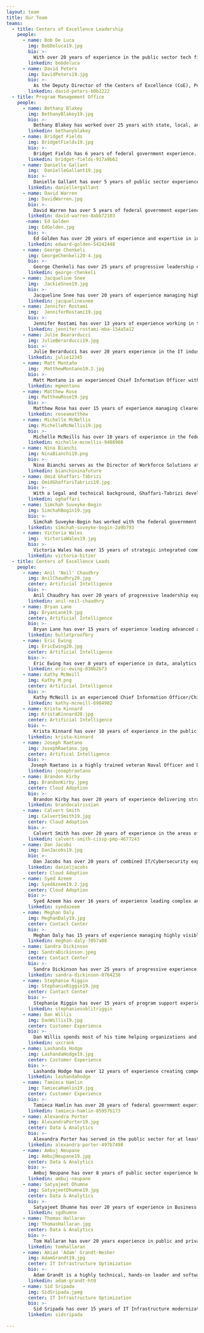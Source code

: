 ```yaml
---
layout: team
title: Our Team
teams:
  - title: Centers of Excellence Leadership
    people:
      - name: Bob De Luca
        img: BobDeluca19.jpg 
        bio: >-
          With over 20 years of experience in the public sector tech field, Bob DeLuca has a strong blend of leadership and technical expertise in planning and executing enterprise-wide solutions. As the Executive Director of the Centers of Excellence (CoE), DeLuca is proud to be leading a team of talented individuals from both the public and private sector, to drive enterprise transformation at the agency level across the federal government. Prior to GSA, DeLuca served as the Chief Information Officer at the Overseas Private Investment Corporation, where he led transformational change across the Corporation. Results Included transparency in the financial product lifecycle, streamlined business processing, and increased workforce mobility. Additionally, he is a Major in the 175th Cyberspace Operations Squadron, in the Maryland Air National Guard.
        linkedin: bobdeluca
      - name: David Peters
        img: DavidPeters19.jpg 
        bio: >-
          As the Deputy Director of the Centers of Excellence (CoE), Peters manages stakeholder engagement with the highest level of federal leadership communicating the value of the CoE and identifying new opportunities for collaboration with customer agencies to modernize IT and customer experiences. Previously, Peters led the Customer Experience and Contact Center CoE as well as the first CoE engagement with the U.S. Department of Agriculture.  Most notably, Peters led the identification and implementation of IT Modernization Best Practices which produced increased cloud adoption, reduced data center footprint, and established initial data analytics and customer experience management capabilities. With the 2015 GSA Administrator’s Award and 2014 Federal 100 Award, Peters has been repeatedly recognized for his contributions to Digital Government Strategy implementation and IT acquisition across the federal government. 
        linkedin: david-peters-b0b2222
  - title: Program Management Office
    people:
      - name: Bethany Blakey
        img: BethanyBlakey19.jpg
        bio: >-
          Bethany Blakey has worked over 25 years with state, local, and federal governments, instituting intrapreneurial practices with leaders and surge teams to modernize management, improve programs and services, and transform government programs. Blakey leads the human aspect of modernization by leveraging her unique talent model that helps employees, managers, and leaders maximize their best role in driving transformation. Blakey’s multi-faceted service catalog includes evidence-based capability-building and culture-shifting interventions. From Governing Magazine’s Best Practices list during her local government days to the Harvard Ash Center Top 25 Innovations in Government list during her federal government days, Blakey is recognized for creative problem-solving that engages the talents and motivations of citizens and its supporting workforce.
        linkedin: bethanyblakey
      - name: Bridget Fields
        img: BridgetFields19.jpg
        bio: >-
          Bridget Fields has 6 years of federal government experience.  As the CoE Acquisitions Lead, Fields serves as a project manager to manage relationships with government stakeholders and contractor teams, find flexibility within contractual terms to provide project teams the ability to achieve their actual objectives, and work on contractual modifications when changes are necessary. In addition, Fields has served as the Administrative Assistant to the Director of Acquisitions while also serving as the project manager responsible for managing the entirety of the organization's SaaS licenses and purchase card (ie, Government credit card) procurements for software. Fields was the recipient of the Special Act Award in 2018.  
        linkedin: bridget-fields-917a9b62
      - name: Danielle Gallant
        img:  DanielleGallant19.jpg
        bio: >-
          Danielle Gallant has over 5 years of public sector experience supporting high visibility, government-wide programs. At the CoE, Gallant serves as a User Experience and Content Designer. Gallant manages the CoE website, supports UX strategy for other digital products, and supports digital communication initiatives.  Gallant engages with CoE experts and stakeholders to produce content and design that is innovative and meaningful. 
        linkedin: daniellergallant
      - name: David Warren
        img: DavidWarren.jpg
        bio: >-
          David Warren has over 5 years of federal government experience. As the CoE Agreement Lead, Warren coordinates with partner agencies as well as GSA stakeholder groups to move agreements through GSA Interagency Agreement review processes. Warren also serves as the business operations lead for CoE finances and is responsible for budget projections, billing, and project cost tracking. Warren previously served on 18F’s business operations team where he supported management of the Federalist program and conducted financial analysis across several 18F programs.
        linkedin: david-warren-8abb72103
       -name: Ed Golden
        img: EdGolden.jpg
        bio: >-
          Ed Golden has over 20 years of experience and expertise in information technology (IT) consulting, program and project management, and government operations.  In his current role as an Innovation Specialist and Site Lead at the CoE, Ed leads engagements bringing together Federal Agency and Industry partners to accelerate IT modernization.  Prior to joining CoE, Ed served as a Senior Manager with Deloitte Consulting LLP, where he led projects at the FDA’s Center for Drug Evaluation and Research (CDER) to implement, expand and operate components of CDER’s Informatics Platform for human drug review.  Before joining Deloitte, Ed spent 17 years at the U.S Department of Energy, where he served as a Program Manager for the Office of Corporate Information Systems.  
        linkedin: edward-golden-54242448      
      - name: George Chenkeli
        img: GeorgeChenkeli20-4.jpg
        bio: >-
          George Chenkeli has over 25 years of progressive leadership experience in IT delivery, operations, and program management in private and public sectors. Additionally, Chenkeli has served as an Agile Coach at various agencies and currently serves as a member of the GAO Agile Experts Group. Currently, as the CoE Site Lead at the U.S. Department of Housing and Urban Development (HUD), Chenkeli is responsible for the executive stakeholder engagement and leads a cross-functional team of digital transformation specialists with expertise in human centered design, data analytics, cloud architecture, inter-agency agreements and procurement of multi-year contracts valued over $200M. 
        linkedin: george-chenkeli
      - name: Jacqueline Snee
        img:  JackieSnee19.jpg
        bio: >-
          Jacqueline Snee has over 20 years of experience managing high level priorities inside and outside of government. Currently, Snee splits her time between working with the HUD site lead, CoE directors and HUD Stakeholders to identify, prioritize, plan, and implement HUD IT modernization initiatives and assisting with CoE program priorities. Previously, Snee was the Acting Chief of Staff with GSA’s Technology Transformation Service (TTS). Responsibilities included: working with stakeholders from across GSA to organize and execute key strategic priorities, partnerships, and initiatives for TTS.
        linkedin: jacquelinesnee
      - name: Jennifer Rostami
        img:  JenniferRostami19.jpg
        bio: >-
          Jennifer Rostami has over 13 years of experience working in the public and private sector with a background in finance and a specialization in transformation. Leading our agency partnerships, Rostami has experience in project leadership, strategy creation, contracting, team leadership, and budgeting. She has worked with federal agencies to modernize in the areas of Cloud Adoption, Customer Experience, and Data Analytics. Rostami helps create organizational alignment for buy-in and change through stakeholder management, financial planning, and communication. Rostami is also responsible for business development, and centralizes efforts to balance staffing to meet customer/engagement demand.
        linkedin: jennifer-rostami-mba-154a5a12
      - name: Julie Beararducci
        img: JulieBerarducci19.jpg
        bio: >-
          Julie Berarducci has over 20 years experience in the IT industry supporting public and private organizations. Leveraging her technical background, Berarducci works with senior IT leaders to build strategies and manage implementations. Berarducci joined the CoE in its beginning stages and is focused on programmatic maturation of the organization, ensuring the internal operations are defined and effective. Berarducci helps build the partnerships between agencies and the CoE, leading to modernization initiatives that ultimately improve the customer experience. 
        linkedin: julie12345
      - name: Matt Montaño
        img:  MatthewMontano19.2.jpg
        bio: >-
          Matt Montano is an experienced Chief Information Officer with 20 years of experience providing technical services and solutions, improving services through innovation and leading diverse teams through change. At the CoE, Montano works with Agency Secretaries, executives and staff to kick start modernization, introduce modern problem-solving methods and establish a culture of continuous improvement. Montano has overseen $30M in infrastructure, cybersecurity modernization improvements at HUD and OPM.
        linkedin: mgmontano
      - name: Matthew Rose
        img: MatthewRose19.jpg
        bio: >-
          Matthew Rose has over 15 years of experience managing cleared federal government enterprise programs. Rose has led the creation and execution of agency strategies, planning, and policy efforts for US and partnered organizations. Previously, Rose was a Senior Analyst and Mission Manager in the Department of Defense’s (DoD) Defense Intelligence Agency (DIA). He also served as a senior advisor on the Secretary of Defense’s Protecting Critical Technology Task Force, where he advised DoD-wide acquisition, protection, and other policy changes for the Deputy Secretary and Vice Chairman of the Joint Chiefs of Staff. Rose is also a Reserve Army Officer where he serves as an Innovation Officer for the 75th Innovation Command/Army Futures Command.
        linkedin: roseamatthew
      - name: Michelle McNellis
        img: MichelleMcNellis19.jpg
        bio: >-
          Michelle McNeills has over 10 years of experience in the federal government. As the CoE Acquisition Lead, McNellis ensures that CoE procurement packages are compliant with Federal Acquisition Regulations and innovative in their acquisition approach. Prior to joining CoE, McNellis served as the Director of Acquisitions at TTS Solutions. McNellis led the very first procurements awarded by TTS and 18F including the TTS Bug Bounty program. McNellis has also served as an acquisition subject matter expert for GSA’s Public Buildings Service in GSA and the U.S. Coast Guard. 
        linkedin: michelle-mcnellis-9488908
      - name: Nina Bianchi
        img: NinaBianchi19.png
        bio: >-
          Nina Bianchi serves as the Director of Workforce Solutions at the Centers of Excellence, building teams and creating a community of more effective problem-solvers to drive modern organizations where great people want to work. To foster a 21st-century organizational culture of creative problem-solving and innovation operations for the future of work, Bianchi builds partnerships across siloed business units to enable holistic digital transformation and leads strategic operational innovation to inspire and cross-train diverse teams.
        linkedin: bianchininafuture
      - name: Omid Ghaffari-Tabrizi
        img: OmidGhaffariTabrizi19.jpg
        bio: >-
          With a legal and technical background, Ghaffari-Tabrizi develops and institutes innovative procurement solutions to provide rapid results for agency partners who need to modernize their IT-related workforce, systems, and processes. Ghaffari-Tabrizi serves as the primary Acquisition project manager with the CoE and assists in the development of procurement packages for all CoE agency partners and internal needs.
        linkedin: oghaffari
      - name: Simchah Suveyke-Bogin
        img: SimchahBogin19.jpg
        bio: >-
          Simchah Suveyke-Bogin has worked with the federal government for over 10 years. Suveyke-Bogin leads the Customer Experience and Contact Center CoE teams as well as the CoE engagement with the U.S. Department of Agriculture. Suveyke-Bogin helps government agencies adopt user centered practices, innovative technology solutions, and change management approaches to improve government services to the public. Suveyke-Bogin is also responsible for managing GSA’s Customer Experience Community of Practice, a community of over 800 across federal, state, and local government employees working to develop social capital amongst agencies, nurture new learning, stimulate innovation, and share knowledge. 
        linkedin: simchah-suveyke-bogin-2a9b793
      - name: Victoria Wales
        img:  VictoriaWales19.jpg
        bio: >-
          Victoria Wales has over 15 years of strategic integrated communications and public affairs experience, 8 with the General Services Administration. At the CoE, Wales oversees the brand strategy, digital communications, storytelling, and outreach coordination with customer agencies. Wales has extensive content strategy, social media strategy, and employee engagement experience. Wales is multilingual, and has supported public service products in partnership with over 25 federal agencies to reach and engage underserved communities.
        linkedin: victoria-bitzer
  - title: Centers of Excellence Leads
    people:
      - name: Anil 'Neil' Chaudhry
        img: AnilChaudhry20.jpg
        center: Artificial Intelligence
        bio: >-
          Anil Chaudhry has over 20 years of progressive leadership experience in technology delivery, operations, and program management in the defense, intelligence, and national security sectors. At the Artificial Intelligence CoE, Chaudhry advises federal agencies on establishing mature data governance and management practices, developing innovative approaches for leveraging data as a strategic asset, and laying the foundation for advancing data discovery, access, and use through artificial intelligence and machine learning. Prior to joining the CoE, Chaudhry served in critical leadership positions within US Customs and Border Protection and as a Presidential Management Fellow (PMF) at the Defense Business Transformation Agency. Chaudhry served as an enlisted soldier in the U.S. Army Chemical Corps and as a commissioned officer in the U.S. Army Transportation Corps. Chaudhry was one of three DHS employees selected to attend the National War College in 2016 as part of the DHS Senior Succession Management Program.
        linkedin: anil-neil-chaudhry
      - name: Bryan Lane
        img: BryanLane19.jpg  
        center: Artificial Intelligence
        bio: >-
          Bryan Lane has over 15 years of experience leading advanced analytics and technology initiatives. As a leader within the Data and Analytics CoE and co-creator of the Artificial Intelligence CoE, Lane advises federal agencies on establishing mature data governance and management practices, developing innovative approaches for leveraging data as a strategic asset, and laying the foundation for advancing data discovery, access, and use through artificial intelligence and machine learning. Prior to joining the CoE, Lane was a product manager for a commercial geospatial software company, an analytic consultant in the defense and national security industry, and assisted in managing a $750M rapid acquisition portfolio.
        linkedin: bulletproofbry
      - name: Eric Ewing
        img: EricEwing20.jpg  
        center: Artificial Intelligence
        bio: >-
          Eric Ewing has over 8 years of experience in data, analytics and artificial intelligence initiatives.  Eric has served as a senior advisor to multiple federal Chief Data Officers, providing leadership, guidance, and expertise into enterprise modernization initiatives. With the CoE, Ewing consolidates and organizes long and short term strategy for data and AI while leading initiatives for the management of data as a strategic asset. Prior to joining the CoE, Eric was a data scientist and senior consultant leading key analytics programs, AI research and development, and IT supply chain security initiatives with both private and public sector partners.
        linkedin: eric-ewing-030b2b73
      - name: Kathy McNeill        
        img: Kathy M.png     
        center: Artificial Intelligence
        bio: >-
          Kathy McNeill is an experienced Chief Information Officer/Chief Technology Officer with more than 25 years of experience providing digital and technical solutions to organizations.  McNeill is seasoned in leading initiatives that enhance business capabilities through technology, robotics and data analytics.  At the CoE, McNeill is a Director of Artificial Intelligence identifying technical solutions that will support agency missions, enhance consumer experience and increase operating efficiencies. In addition, McNeill serves on the Advisory Board of STEM for Her.   
        linkedin: kathy-mcneill-6984902    
      - name: Krista Kinnard        
        img: KristaKinnard20.jpg
        center: Artificial Intelligence
        bio: >-
          Krista Kinnard has over 10 years of experience in the public and private sectors. Kinnard’s expertise in leading artificial intelligence (AI) teams combined with her time as a data scientist gives her the unique ability to bring together technical and business minds to drive innovation in the government space. At the AI CoE Kinnard empowers government agencies to bring artificial intelligence solutions into practice through the development and enhancement of AI infrastructure and governance, workforce development strategy, and AI program and project management.   
        linkedin: krista-kinnard
      - name: Joseph Raetano        
        img: JosephRaetano.jpg
        center: Artifical Intelligence
        bio: >-
         Joseph Raetano is a highly trained veteran Naval Officer and Department of Energy researcher with research and development (R&D) innovation experience. Raetano has been consistently selected and trusted throughout his career to develop successful special technical programs. He has over 3 years of experience developing new programs in Artificial Intelligence/Machine Learning and over 15 years of offensive and defensive cyberspace R&D testing and operations experience. His skills have been utilized in concept development that set cyber vision, strategy, and implementation at the national and service level. He also has over 10 years of Explosive Ordnance Disposal experience. Raetano’s career is supported by a MS Computer Science and Ph.D. candidacy in Computer Science focusing on Edge Artificial Intelligence. 
        linkedin: josephraetano
      - name: Brandon Kirby
        img: BrandonKirby.jpeg
        center: Cloud Adoption
        bio: >-
          Brandon Kirby has over 20 years of experience delivering strategy, software, and technology guidance to private and public sector clients.  As a consultant, Kirby worked with numerous Fortune 50 clients.  As an 18F strategist he served 12 government agencies.  He has also worked for mid-sized product companies and founded streaming media and mobile game startups. Kirby is a generalist who enjoys using his experience in software development, agile practices, strategy, and product management to help partners find the right path to achieve their goals.
        linkedin: brandocalrissian
      - name: Calvert Smith
        img: CalvertSmith19.jpg
        center: Cloud Adoption
        bio: >-
          Calvert Smith has over 20 years of experience in the areas of tech innovation, cloud computing, application development, website management, business intelligence, project management, and vendor/contract management. At the CoE, Smith assists in IT modernization Cloud Adoption efforts with agencies across the federal government. His projects include analyzing current systems and applications to provide recommendations for planning cloud migration; and implementing cloud governance models incorporating best practices from both government and commercial areas that allow strategic oversight of cloud programs. Smith has recently been awarded the Discovery and Innovation in Government IT Award for Open Data Initiatives within the public sector.
        linkedin: calvert-smith-cissp-pmp-4677243
      - name: Dan Jacobs
        img: DanJacobs19.jpg
        bio: >-
          Dan Jacobs has over 20 years of combined IT/Cybersecurity experience and IT service management. At the CoE Jacobs supports cyber and information security modernization through accelerated adoption of enterprise-wide security processes and technologies. Jacobs shares a wealth of experience with as many cross-government initiatives as possible. ​Whether co-chairing the Small and Micro Agency CISO Council, supporting the Federal CIO Council’s Zero Trust Working Group, helping to create the Federal CISO Handbook, or participating in whole-of-government cyber policy, Jacobs is constantly looking to evolve cyber defense capabilities.
        linkedin: danieljacobs
        center: Cloud Adoption
      - name: Syed Azeem
        img: SyedAzeem19.2.jpg
        center: Cloud Adoption
        bio: >-
          Syed Azeem has over 16 years of experience leading complex and highly-visible IT modernization projects across the federal government and the private sector. With the CoE, Azeem leads Cloud Adoption efforts within agencies across the federal government by developing cloud migration roadmaps and timelines and implementing cloud governance models. With partnerships at the Department of Housing and Urban Development (HUD), Azeem assisted in digitizing manual and paper-based forms into adaptive online forms with digital workflows, electronic signatures and intelligent data extraction.
        linkedin: syedazeem
      - name: Meghan Daly
        img: MeghanDaly19.jpg
        center: Contact Center
        bio: >-
          Meghan Daly has 15 years of experience managing highly visible projects in the federal government, with 10 years at GSA. With the CoE, focused on Contact Centers and Customer Experience, Daly’s projects include strategizing with senior leaders to identify clear key priorities and opportunities to modernize IT, performing research on available intelligent systems solutions to enable robotic process automation (RPA), artificial intelligence (AI) and other intelligent systems, and overseeing IT modernization projects at the United States Departments of Agriculture (USDA) and Housing and Urban Development (HUD). Daly has led IT Modernization projects and initiatives valued at $80M at three federal agencies.  
        linkedin: meghan-daly-7057a08
      - name: Sandra Dickinson
        img: SandraDickinson.jpeg
        center: Contact Center
        bio: >-
          Sandra Dickinson has over 25 years of progressive experience in the contact center/operations field including over 17 years of corporate-level responsibilities. With the CoE, Dickinson leads team efforts to modernize contact centers at partner agencies, including the implementation phases for OneUSDA Contact Center. Dickinson engages with partner agency stakeholders and collaborate to determine best practices for contact center infrastructure, staffing, and technology implementation.
        linkedin: sandra-dickinson-0764238
      - name: Stephanie Riggin
        img: StephanieRiggin19.jpg
        center: Contact Center
        bio: >-
          Stephanie Riggin has over 15 years of program support experience in various acquisition, IT, and contact center operations. Within the Contact Center CoE, Riggin engages with partner agency stakeholders and collaborates to determine best practices including contact center infrastructure, staffing, and technology implementation. Riggin supported the Contact Center team at the Department of Housing and Urban Development (HUD) by identifying opportunities for improvement for contact center governance, management, operations, and emerging technologies including self-service tools. Riggin is currently supporting the DOD Joint Artificial Intelligence Center (JAIC) by documenting current project management processes and staff priorities in order to recommend best practices and tools.
        linkedin: stephaniesoblitriggin
      - name: Dan Willis
        img: DanWillis19.jpg
        center: Customer Experience
        bio: >-
          Dan Willis spends most of his time helping organizations and their leaders define and address the critical needs of their most important customers. Willis has provided leadership and innovative solutions in the government, commercial, and nonprofit sectors. Willis is an expert in design, design management, DesignOps, user-centered product development, user research, and facilitation. Willis has given talks and run workshops at local, national, and international conferences including South by Southwest, UX Australia, and EuroIA. Willis is the co-author and illustrator of Designing the Conversation: Techniques for Successful Facilitation (New Riders, 2013). 
        linkedin: uxcrank
      - name: Lashanda Hodge
        img: LashandaHodge19.jpg
        center: Customer Experience
        bio: >-
          Lashanda Hodge has over 12 years of experience creating compelling experiences in a variety of industries for customers and employees. Hodge guides organizations to solutions using a holistic and human-centered approach, infusing user insights and creativity.  With the CoE, Hodge works with the Joint Artificial Intelligence Agency (JAIC) to establish a customer experience baseline that can be tested and improved as JAIC matures.  Hodge is also helping to modernize business processes to ensure an effective customer experience throughout the customer lifecycle at JAIC.  
        linkedin: lashandahodge
      - name: Tamieca Hamlin
        img: TamiecaHamlin19.jpg
        center: Customer Experience
        bio: >-
          Tamieca Hamlin has over 20 years of federal government experience dedicated to improving services for active duty military, government employees, farmers, ranchers, and importers.  Hamlin currently Co-Lead’s the Customer Experience and Contact Center CoE teams at USDA.  Hamlin has leadership experience in managing project teams, high paced production teams, strategizing, and is a relationship building master.  She is dedicated to finding a human centered approach to any people, policy, or process related problem.  Tamieca has helped agencies develop innovative technology solutions to help improve services for citizens.  
        linkedin: tamieca-hamlin-85957b173       
      - name: Alexandra Porter
        img: AlexandraPorter19.jpg
        center: Data & Analytics
        bio: >-
          Alexandra Porter has served in the public sector for at least 8 years, working with various government agencies. At  the Data and Analytics Center with the Centers of Excellence, she enhances data maturity across the federal government through the development of a strong, tailored data strategy. Alexandra has also conducted assessments of the Office of Personnel Management data environment, addressed gaps and provided recommendations for improvements and enhancement opportunities.
        linkedin: alexandra-porter-497b7498
      - name: Ambuj Neupane
        img: AmbujNeupane19.jpg
        center: Data & Analytics
        bio: >-
          Ambuj Neupane has over 8 years of public sector experience building organizational capacity and managing modernization projects, most recently with the U.S. Small Business Administration. As part of the Data and Analytics CoE, Neupane’s responsibilities include advising partner agencies on best practices for data governance and lifecycle data management as well as managing technical deliverables to advance data-driven decision making. Neupane currently partners with the Office of Personnel Management (OPM) and the U.S. Department of Housing and Urban Development (HUD). 
        linkedin: ambuj-neupane
      - name: Satyajeet Dhumne
        img: SatyajeetDhumne19.jpg
        center: Data & Analytics
        bio: >-
          Satyajeet Dhumne has over 20 years of experience in Business Intelligence, Analytics, Data Warehousing, and Data Management. With the CoE, Dhumne leads a team of 30+ data and analytics experts and project managers to accomplish the program objectives for a multi-year, multi-vendor, enterprise-wide data analytics initiative at the U.S. Department of Agriculture. In this role, Dhumne provides subject matter expertise and advisory in various aspects of the program including strategic analytics capabilities deployment, communities of practice, open data initiative, data management, and federal data mandates.  
        linkedin: sgdhumne
      - name: Thomas Hallaran
        img: ThomasHallaran.jpg
        center: Data & Analytics
        bio: >-
          Tom Hallaran has over 20 years experience in public and private sector IT, software engineering, and strategy. Hallaran began his career as a bioinformatician working on automating genome sequencing and plating pipelines. Later, as VP of engineering at a major digital advertising network, Hallaran managed analytics and product teams prior to the company's sale. Before joining GSA, Hallaran’s software and analytics consultancy worked with Fortune 500 clients, leading organizations, and startups to modernize legacy technology and materialize new products. Hallaran currently serves as a Director of the Data and Analytics Center of Excellence. In this role, he pairs his private sector experience along with his understanding of Federal IT funding to engineer great outcomes for our partners.  Hallaran also serves as a Technical Advisor to GSA’s Technology Modernization Fund (TMF) and is responsible for advising the TMF board on their investment of $150 Million in Federal Agency modernization projects.
        linkedin: tomhallaran
      - name: Amiad 'Adam' Grandt-Nesher
        img: AdamGrandt19.jpg
        center: IT Infrastructure Optimization
        bio: >-
          Adam Grandt is a highly technical, hands-on leader and software architect with an agile skillset.  Grandt has a proven track record of effecting technological evolution to meet organizational needs.  At the CoE he directs agency efforts to optimize IT infrastructure at an enterprise level. Grandt helps agencies plan lasting and resilient modernization efforts by introducing best practices in infrastructure architecture and systems development. Grandt’s projects have included the acquisition of modern mainframe hardware and the migration process of critical governmentwide applications.  Prior to joining the CoE, Grandt launched several financial technology companies and partnered with federal and local law enforcement agencies to build systems to reduce human trafficking and internet crimes against children. 
        linkedin: adam-grandt-ht0
      - name: Sid Sripada
        img: SidSripada.jpeg
        center: IT Infrastructure Optimization
        bio: >-
          Sid Sripada has over 15 years of IT Infrastructure modernization experience in both federal government and private industries. Sripada has a successful track record of engaging various agencies in infrastructure optimization, automation and DevSecOps implementation. Sripada’s leadership and hands-on experience builds fast and efficient enterprise wide solutions to modern Agile initiatives. Sripada’s most recent engagement prior to joining CoE included building out scalable public facing infrastructure in support of first ever internet based US 2020 Census.
        linkedin: sidsripada
      
---
```

